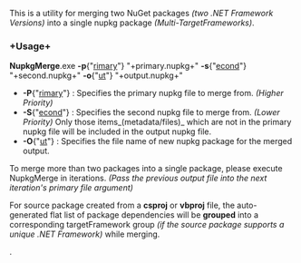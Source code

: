 This is a utility for merging two NuGet packages _(two .NET Framework Versions)_ into a single nupkg package _(Multi-TargetFrameworks)_.

### +Usage+

**NupkgMerge**.exe **-p**{"[rimary](rimary)"} "+primary.nupkg+" **-s**{"[econd](econd)"} "+second.nupkg+" **-o**{"[ut](ut)"} "+output.nupkg+"

* **-P**{"[rimary](rimary)"}
: Specifies the primary nupkg file to merge from. _(Higher Priority)_
* **-S**{"[econd](econd)"}
: Specifies the second nupkg file to merge from. _(Lower Priority)_ Only those items_(metadata/files)_ which are not in the primary nupkg file will be included in the output nupkg file.
* **-O**{"[ut](ut)"}
: Specifies the file name of new nupkg package for the merged output.


To merge more than two packages into a single package, please execute NupkgMerge in iterations. _(Pass the previous output file into the next iteration's primary file argument)_

For source package created from a **csproj** or **vbproj** file, the auto-generated flat list of package dependencies will be **grouped** into a corresponding targetFramework group _(if the source package supports a unique .NET Framework)_ while merging.

.
